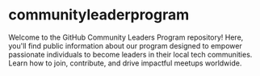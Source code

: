 # communityleaderprogram
Welcome to the GitHub Community Leaders Program repository! Here, you'll find public information about our program designed to empower passionate individuals to become leaders in their local tech communities. Learn how to join, contribute, and drive impactful meetups worldwide. 
